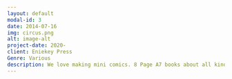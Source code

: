 ```yaml
---
layout: default
modal-id: 3
date: 2014-07-16
img: circus.png
alt: image-alt
project-date: 2020-
client: Eniekey Press
Genre: Various
description: We love making mini comics. 8 Page A7 books about all kinds of things. Every Eniekey Press physical book ships with it's own unique min comic. 
---
```

